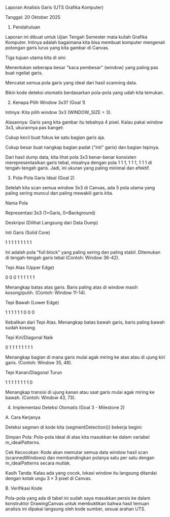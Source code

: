 Laporan Analisis Garis (UTS Grafika Komputer)

Tanggal: 20 Oktober 2025

1. Pendahuluan

Laporan ini dibuat untuk Ujian Tengah Semester mata kuliah Grafika Komputer. Intinya adalah bagaimana kita bisa membuat komputer mengenali potongan garis lurus yang kita gambar di Canvas.

Tiga tujuan utama kita di sini:

Menentukan seberapa besar "kaca pembesar" (window) yang paling pas buat ngeliat garis.

Mencatat semua pola garis yang ideal dari hasil scanning data.

Bikin kode deteksi otomatis berdasarkan pola-pola yang udah kita temukan.


2. Kenapa Pilih Window 3x3? (Goal 1)

Intinya: Kita pilih window 3x3 (WINDOW_SIZE = 3).

Alasannya: Garis yang kita gambar itu tebalnya 4 pixel. Kalau pakai window 3x3, ukurannya pas banget:

Cukup kecil buat fokus ke satu bagian garis aja.

Cukup besar buat nangkap bagian padat ("inti" garis) dan bagian tepinya.

Dari hasil dump data, kita lihat pola 3x3 benar-benar konsisten merepresentasikan garis tebal, misalnya dengan pola 1 1 1, 1 1 1, 1 1 1 di tengah-tengah garis. Jadi, ini ukuran yang paling minimal dan efektif.

3. Pola-Pola Garis Ideal (Goal 2)

Setelah kita scan semua window 3x3 di Canvas, ada 5 pola utama yang paling sering muncul dan paling mewakili garis kita.

Nama Pola

Representasi 3x3 (1=Garis, 0=Background)

Deskripsi (Dilihat Langsung dari Data Dump)

Inti Garis (Solid Core)

1 1 1
1 1 1
1 1 1

Ini adalah pola "full block" yang paling sering dan paling stabil. Ditemukan di tengah-tengah garis tebal (Contoh: Window 36-42).

Tepi Atas (Upper Edge)

0 0 0
1 1 1
1 1 1

Menangkap batas atas garis. Baris paling atas di window masih kosong/putih. (Contoh: Window 11-14).

Tepi Bawah (Lower Edge)

1 1 1
1 1 1
0 0 0

Kebalikan dari Tepi Atas. Menangkap batas bawah garis, baris paling bawah sudah kosong.

Tepi Kiri/Diagonal Naik

0 1 1
1 1 1
1 1 1

Menangkap bagian di mana garis mulai agak miring ke atas atau di ujung kiri garis. (Contoh: Window 35, 48).

Tepi Kanan/Diagonal Turun

1 1 1
1 1 1
1 1 0

Menangkap transisi di ujung kanan atau saat garis mulai agak miring ke bawah. (Contoh: Window 43, 73).

4. Implementasi Deteksi Otomatis (Goal 3 - Milestone 2)

A. Cara Kerjanya

Deteksi segmen di kode kita (segmentDetection()) bekerja begini:

Simpan Pola: Pola-pola ideal di atas kita masukkan ke dalam variabel m_idealPatterns.

Cek Kecocokan: Kode akan memutar semua data window hasil scan (scannedWindows) dan membandingkan polanya satu per satu dengan m_idealPatterns secara mutlak.

Kasih Tanda: Kalau ada yang cocok, lokasi window itu langsung ditandai dengan kotak ungu $3 \times 3$ pixel di Canvas.

B. Verifikasi Kode

Pola-pola yang ada di tabel ini sudah saya masukkan persis ke dalam konstruktor DrawingCanvas untuk membuktikan bahwa hasil temuan analisis ini dipakai langsung oleh kode sumber, sesuai arahan UTS.
